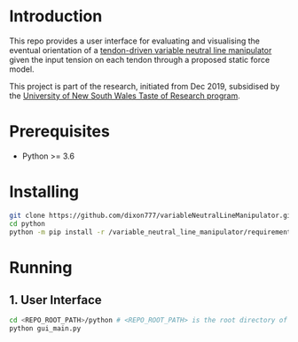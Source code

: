

# Introduction

This repo provides a user interface for evaluating and visualising the eventual orientation of a [tendon-driven variable neutral line manipulator](https://ieeexplore.ieee.org/document/6661461?arnumber=6661461 "IEEE") given the input tension on each tendon through a proposed static force model.

This project is part of the research, initiated from Dec 2019, subsidised by the [University of New South Wales Taste of Research program](https://www.engineering.unsw.edu.au/taste-of-research-program).
# Prerequisites

- Python >= 3.6

# Installing

```bash
git clone https://github.com/dixon777/variableNeutralLineManipulator.git
cd python
python -m pip install -r /variable_neutral_line_manipulator/requirements.txt
```

# Running

## 1. User Interface
```bash
cd <REPO_ROOT_PATH>/python # <REPO_ROOT_PATH> is the root directory of the repo
python gui_main.py
```
